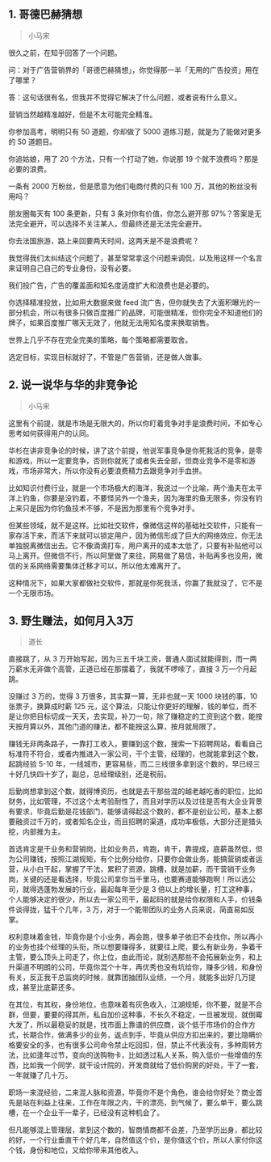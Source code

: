 ## 1. 哥德巴赫猜想
> 小马宋

很久之前，在知乎回答了一个问题。

问：对于广告营销界的「哥德巴赫猜想」，你觉得那一半「无用的广告投资」用在了哪里？

答：这句话很有名，但我并不觉得它解决了什么问题，或者说有什么意义。

营销当然越精准越好，但是不太可能完全精准。

你参加高考，明明只有 50 道题，你却做了 5000 道练习题，就是为了能做对更多的 50 道题目。

你追姑娘，用了 20 个方法，只有一个打动了她，你说那 19 个就不浪费吗？那是必要的浪费。

一条有 2000 万粉丝，但是愿意为他们电商付费的只有 100 万，其他的粉丝没有用吗？

朋友圈每天有 100 条更新，只有 3 条对你有价值，你怎么避开那 97%？答案是无法完全避开，可以选择不关注某人，但最终还是无法完全避开。

你去法国旅游，路上来回要两天时间，这两天是不是浪费呢？

我觉得我们太纠结这个问题了，甚至常常拿这个问题来调侃，以及用这样一个名言来证明自己自己的专业身份，没有必要。

我们投广告，广告的覆盖面和知名度适度扩大和浪费也是必要的。

你选择精准投放，比如用大数据来做 feed 流广告，但你就失去了大面积曝光的一部分机会，所以有很多只做百度推广的品牌，可能很精准，但你完全不知道他们的牌子，如果百度推广哪天无效了，他就无法用知名度来换取销售。

世界上几乎不存在完全完美的策略，每个策略都需要取舍。

选定目标，实现目标就好了，不管是广告营销，还是做人做事。

## 2. 说一说华与华的非竞争论
> 小马宋

这里有个前提，就是市场是无限大的，所以你盯着竞争对手是浪费时间，不如专心思考如何获得用户的认同。

华杉在讲非竞争论的时候，讲了这个前提，他说军事竞争是你死我活的竞争，是零和游戏，所以一定要竞争，否则你就死了或者失去全部，但商业竞争不是零和游戏，市场非常大，所以你没有必要浪费精力去跟竞争对手血拼。

比如知识付费行业，就是一个市场极大的海洋，我说过一个比喻，两个渔夫在太平洋上钓鱼，你要是没钓着，不要怪另外一个渔夫，因为海里的鱼无限多，你没有钓上来只是因为你钓鱼技术不够，不是因为那里有个竞争对手。

但某些领域，就不是这样。比如社交软件，像微信这样的基础社交软件，只能有一家存活下来，而活下来就可以锁定用户，因为微信形成了巨大的网络效应，你无法单独脱离微信出去。它不像滴滴打车，用户离开的成本太低了，只要有补贴他可以马上离开。但微信不行，所以阿里做了来往，网易做了易信，补贴再多也没用，微信的关系网络需要集体迁移才可以，所以他太难离开了。

这种情况下，如果大家都做社交软件，那就是你死我活，你赢了我就没了，它不是一个无限市场。

## 3. 野生赚法，如何月入3万

> 道长

直接跳了，从 3 万开始写起，因为三五千块工资，普通人面试就能得到，而一两万薪水无非做个高管，正道已经在那摆着了，我就不啰嗦了，直接 3 万一个月起跳。

没赚过 3 万的，觉得 3 万很多，其实算一算，无非也就一天 1000 块钱的事，10 张票子，换算成时薪 125 元，这个算法，只能让你更好的理解，钱的单位，而不是让你把目标切成一天天，去实现，补刀一句，除了赚稳定的工资到这个数，能按天按月算以外，其他门道的赚法，都不能按这么算，按月就局限了。

赚钱无非两条路子，一靠打工收入，要赚到这个数，搜索一下招聘网站，看看自己标准符不符合，或者内推进入一家公司，干个主管，经理的，也就能拿到这个数，起跳经验 5-10 年，一线城市，更容易些，而二三线很多拿到这个数的，早已经三十好几快四十岁了，副总，总经理级别，还是税前。

后勤岗想拿到这个数，就得博资历，也就是去干那些混的越老越吃香的职位，比如财务，比如管理，不过这个太考验耐性了，而且对学历以及过往是否有大企业背景有要求，毕竟后勤是花钱部门，能够请得起这个数的，都不是创业公司，基本上都要融资过千万的，或者知名企业，而且招聘的渠道，成功率极低，大部分还是猎头挖，内部推为主。

首选肯定是干业务和营销岗，比如业务员，肯跑，肯干，靠提成，底薪虽然低，但为公司赚钱，按照江湖规矩，有个比例分给你，只要你会做业务，能搞营销或者运营，从小白干起，掌握了干法，累积了资源，跳槽，就是加薪，而干营销干业务岗，关键的还是看选择，毕竟公司拿你当千里马，也要赛道能够跑啊！所以选公司，就得选蓬勃发展的行业，最起每年至少是 3 倍以上的增长量，打工这种事，个人能够决定的很少，所以去一家公司干，最起码的就是给你权限和人手，价钱条件谈得拢，猛干个几年，3 万，对于一个能带团队的业务人员来说，简直易如反掌。

权利意味着金钱，毕竟你是个小业务，再会跑，很多单子依旧不会找你，所以再小的业务也挂个经理的头衔，所以想要赚得多，就要往上爬，要么有新业务，争着干主管，要么顶头上司走了，你上位，由此而论，就别选那些不会拓展新业务，和上升渠道不明朗的公司，毕竟你混个十年，再优秀也没有坑给你，赚多少钱，和身份有关，反正我干总监岗的时候，就靠团抽团队业绩，一个月，就能多出好几万提成，甚至比底薪还多。

在其位，有其权，身份地位，也意味着有灰色收入，江湖规矩，你不要，就是不合群，但要，要要的得其所，私自加价这种事，不长久不稳定，一旦被发现，就倒霉大发了，所以最稳妥的就是，找市面上靠谱的供应商，谈个低于市场价的合作方式，长期合作，做满多少的业务，返点到手，毕竟从供应方扣出来的，要比隐瞒价格要安全的多，也有很多公司命令禁止吃回扣，但，禁止不代表没有，多种周转方法，比如逢年过节，变向的送购物卡，比如透过私人关系，购入低价一些增值的东西，比如我一个同学，就干设计院的，开发商就给了低价购房的好处，干了一套，一年就赚了几十万。

职场一来混经验，二来混人脉和资源，毕竟你不是个角色，谁会给你好处？商业首先是站在利益上往来，工作在年限之内，干的漂亮，到气候了，要么单干，要么跳槽，在一个企业干一辈子，已经没有这种机会了。

但凡能够混上管理层，拿到这个数的，智商情商都不会差，乃至学历出身，都比较的好，一个行业垂直干个好几年，自然值这个价，是你值这个价，所以人家付你这个钱，身份和地位，又给你带来其他收入。







